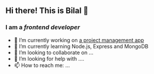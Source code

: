 ## Hi there! This is Bilal 👋

### I am a _frontend developer_

- 🔭 I’m currently working on [a project management app](../../../project-management)
- 🌱 I’m currently learning Node.js, Express and MongoDB
- 👯 I’m looking to collaborate on ...
- 🤔 I’m looking for help with ....
- 📫 How to reach me: ...


